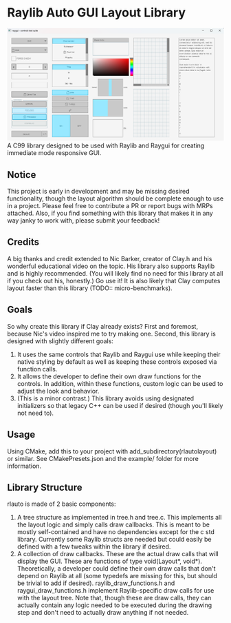 # Raylib Auto GUI Layout Library
![img.png](img.png)
A C99 library designed to be used with Raylib and Raygui for creating immediate mode responsive GUI.

## Notice
This project is early in development and may be missing desired functionality, though the layout algorithm should be complete enough to use in a project. Please feel free to contribute a PR or report bugs with MRPs attached.
Also, if you find something with this library that makes it in any way janky to work with, please submit your feedback!

## Credits
A big thanks and credit extended to Nic Barker, creator of Clay.h and his wonderful educational video on the topic. His library also supports Raylib and is highly recommended. (You will likely find no need for this library at all if you check out his, honestly.) Go use it! It is also likely that Clay computes layout faster than this library (TODO:: micro-benchmarks).

## Goals
So why create this library if Clay already exists? First and foremost, because Nic's video inspired me to try making one. Second, this library is designed with slightly different goals:
1. It uses the same controls that Raylib and Raygui use while keeping their native styling by default as well as keeping these controls exposed via function calls.
2. It allows the developer to define their own draw functions for the controls. In addition, within these functions, custom logic can be used to adjust the look and behavior.
3. (This is a minor contrast.) This library avoids using designated initializers so that legacy C++ can be used if desired (though you'll likely not need to).

## Usage
Using CMake, add this to your project with add_subdirectory(rlautolayout) or similar.
See CMakePresets.json and the example/ folder for more information.

## Library Structure
rlauto is made of 2 basic components:
1. A tree structure as implemented in tree.h and tree.c. This implements all the layout logic and simply calls draw callbacks. This is meant to be mostly self-contained and have no dependencies except for the c std library. Currently some Raylib structs are needed but could easily be defined with a few tweaks within the library if desired.
2. A collection of draw callbacks. These are the actual draw calls that will display the GUI. These are functions of type void(Layout*, void*). Theoretically, a developer could define their own draw calls that don't depend on Raylib at all (some typedefs are missing for this, but should be trivial to add if desired). raylib_draw_functions.h and raygui_draw_functions.h implement Raylib-specific draw calls for use with the layout tree. Note that, though these are draw calls, they can actually contain any logic needed to be executed during the drawing step and don't need to actually draw anything if not needed.
